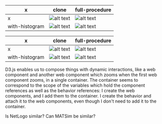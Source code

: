 
x | clone | full-procedure
--- | --- | ---
x|![alt text](output/berlin/uncongested3/alternatives/random-heavy-users/alternatives/clone/en-route.png)|![alt text](output/berlin/uncongested3/alternatives/random-heavy-users/alternatives/full-procedure/en-route.png)
with-histogram|![alt text](output/berlin/uncongested3/alternatives/random-heavy-users/alternatives/clone-with-histogram/en-route.png)|![alt text](output/berlin/uncongested3/alternatives/random-heavy-users/alternatives/full-procedure-with-histogram/en-route.png)

x | clone | full-procedure
--- |--- | ---
x|![alt text](output/berlin/uncongested3/travel-distance-histo_random-heavy-users_clone.png)|![alt text](output/berlin/uncongested3/travel-distance-histo_random-heavy-users_full-procedure.png)
with-histogram|![alt text](output/berlin/uncongested3/travel-distance-histo_random-heavy-users_clone-with-histogram.png)|![alt text](output/berlin/uncongested3/travel-distance-histo_random-heavy-users_full-procedure-with-histogram.png)

D3.js enables us to compose things with dynamic interactions, like a web component and another
web component which zooms when the first web component zooms, in a single container. 
The container seems to correspond to the scope of the variables which hold the component
references as well as the behavior references: I create the web components, and I add them
to the container. I create the behavior and attach it to the web components, even though
I don't need to add it to the container.

Is NetLogo similar? Can MATSim be similar?